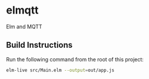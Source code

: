 # elmqtt
Elm and MQTT

## Build Instructions

Run the following command from the root of this project:

```bash
elm-live src/Main.elm --output=out/app.js
```